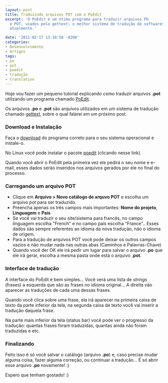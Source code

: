 ```yaml
---
layout: post
title: Traduzindo arquivos POT com o PoEdit
excerpt: 'O PoEdit é um ótimo programa para traduzir arquivos PO
  e POT, usados pelo gettext: o melhor sistema de tradução de softwares, sites e sistemas
  atualmente.'

date: '2011-02-17 13:10:58 -0200'
categories:
- Desenvolvimento
- Artigos
tags:
- po
- pot
- poedit
- tradução
- translation
---
```

Hoje vou fazer um pequeno tutorial explicando como traduzir arquivos **.pot** utilizando um programa chamado [PoEdit](http://www.poedit.net/).

Os arquivos **.po** e **.pot** são arquivos utilizados em um sistema de tradução chamado [gettext](http://en.wikipedia.org/wiki/GNU_gettext), sobre o qual falarei em um próximo post.

### Download e Instalação
Faça o [download](http://www.poedit.net/download.php) do programa correto para o seu sistema operacional e instale-o.

No Linux você pode instalar o pacote [poedit](apt:poedit) (clicando nesse link).

Quando você abrir o PoEdit pela primeira vez ele pedirá o seu nome e e-mail, esses dados serão inseridos nos arquivos gerados por ele no final do processo.

### Carregando um arquivo POT

* Clique em **Arquivo > Novo catálogo de arquvo POT** e escolha um arquivo pot para ser traduzido.
* Preencha apenas os três campos mais importantes: **Nome do projeto**, **Linguagem** e **País**
* Se você vai traduzir o seu site/sistema para francês, no campo linguagem escolha "French" e no campo país escolha "France".. Esses dados são sempre referentes ao idioma da nova tradução, não o idioma de origem.
* Para a tradução de arquivos POT você pode deixar os outros campos vazios e não mudar nada nas outras abas (Caminhos e Palavras-Chave)
* Quando você der OK ele irá pedir um lugar para salvar o arquivo **.po** que ele irá gerar, escolha a mesma pasta onde está o arquivo **.pot**.

### Interface de tradução
A interface do PoEdit é bem simples... Você verá uma lista de <em>strings</em> (frases) a esquerda que são as frases no idioma original... A direita vão aparecer as traduções de cada uma dessas frases.

Quando você clica sobre uma frase, ela irá aparecer na primeira caixa de texto da parte inferior da tela, na segunda caixa de texto você vai inserir a tradução daquela frase.

Na parte mais inferior da tela (status bar) você pode ver o progresso da tradução: quantas frases foram traduzidas, quantas ainda não foram traduzidas e etc.

### Finalizando
Feito isso é só você salvar o catálogo (arquivo **.po**) e, caso precise mudar alguma coisa, fazer alguma correção, ou continuar a tradução... É só abrir esse arquivo **.po** novamente! :)

Espero que tenham gostado! :)

